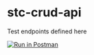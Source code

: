 # stc-crud-api

Test endpoints defined here

[![Run in Postman](https://run.pstmn.io/button.svg)](https://app.getpostman.com/run-collection/df9c21c0c2fe5d797063?action=collection%2Fimport)
